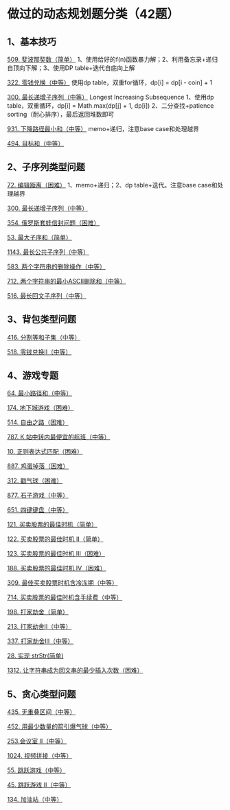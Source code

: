 # 做过的动态规划题分类（42题）

## 1、基本技巧

[509. 斐波那契数（简单）](https://leetcode-cn.com/problems/fibonacci-number) 1、使用给好的f(n)函数暴力解；2、利用备忘录+递归自顶向下解；3、使用DP table+迭代自底向上解

[322. 零钱兑换（中等）](https://leetcode-cn.com/problems/coin-change) 使用dp table，双重for循环，dp[i] = dp[i - coin] + 1

[300. 最长递增子序列（中等）](https://leetcode-cn.com/problems/longest-increasing-subsequence) Longest Increasing Subsequence 1、使用dp table，双重循环，dp[i] = Math.max(dp[j] + 1, dp[i]) 2、二分查找+patience sorting（耐心排序），最后返回堆数即可

[931. 下降路径最小和（中等）](https://leetcode-cn.com/problems/minimum-falling-path-sum/) memo+递归，注意base case和处理越界

[494. 目标和（中等）](https://leetcode-cn.com/problems/target-sum)

## 2、子序列类型问题

[72. 编辑距离（困难）](https://leetcode-cn.com/problems/edit-distance) 1、memo+递归；2、dp table+迭代。注意base case和处理越界

[300. 最长递增子序列（中等）](https://leetcode-cn.com/problems/longest-increasing-subsequence)

[354. 俄罗斯套娃信封问题（困难）](https://leetcode-cn.com/problems/russian-doll-envelopes)

[53. 最大子序和（简单）](https://leetcode-cn.com/problems/maximum-subarray/)

[1143. 最长公共子序列（中等）](https://leetcode-cn.com/problems/longest-common-subsequence)

[583. 两个字符串的删除操作（中等）](https://leetcode-cn.com/problems/delete-operation-for-two-strings/)

[712. 两个字符串的最小ASCII删除和（中等）](https://leetcode-cn.com/problems/minimum-ascii-delete-sum-for-two-strings)

[516. 最长回文子序列（中等）](https://leetcode-cn.com/problems/longest-palindromic-subsequence)

## 3、背包类型问题

[416. 分割等和子集（中等）](https://leetcode-cn.com/problems/partition-equal-subset-sum)

[518. 零钱兑换II（中等）](https://leetcode-cn.com/problems/coin-change-2)

## 4、游戏专题

[64. 最小路径和（中等）](https://leetcode-cn.com/problems/minimum-path-sum)

[174. 地下城游戏（困难）](https://leetcode-cn.com/problems/dungeon-game)

[514. 自由之路（困难）](https://leetcode-cn.com/problems/freedom-trail/)

[787. K 站中转内最便宜的航班（中等）](https://leetcode-cn.com/problems/cheapest-flights-within-k-stops/)

[10. 正则表达式匹配（困难）](https://leetcode-cn.com/problems/regular-expression-matching/)

[887. 鸡蛋掉落（困难）](https://leetcode-cn.com/problems/super-egg-drop/)

[312. 戳气球（困难）](https://leetcode-cn.com/problems/burst-balloons)

[877. 石子游戏（中等）](https://leetcode-cn.com/problems/stone-game)

[651. 四键键盘（中等）](https://leetcode-cn.com/problems/4-keys-keyboard)

[121. 买卖股票的最佳时机（简单）](https://leetcode-cn.com/problems/best-time-to-buy-and-sell-stock/)

[122. 买卖股票的最佳时机 II（简单）](https://leetcode-cn.com/problems/best-time-to-buy-and-sell-stock-ii/)

[123. 买卖股票的最佳时机 III（困难）](https://leetcode-cn.com/problems/best-time-to-buy-and-sell-stock-iii/)

[188. 买卖股票的最佳时机 IV（困难）](https://leetcode-cn.com/problems/best-time-to-buy-and-sell-stock-iv/)

[309. 最佳买卖股票时机含冷冻期（中等）](https://leetcode-cn.com/problems/best-time-to-buy-and-sell-stock-with-cooldown/)

[714. 买卖股票的最佳时机含手续费（中等）](https://leetcode-cn.com/problems/best-time-to-buy-and-sell-stock-with-transaction-fee/)

[198. 打家劫舍（简单）](https://leetcode-cn.com/problems/house-robber)

[213. 打家劫舍II（中等）](https://leetcode-cn.com/problems/house-robber-ii)

[337. 打家劫舍III（中等）](https://leetcode-cn.com/problems/house-robber-iii)

[28. 实现 strStr(简单)](https://leetcode-cn.com/problems/implement-strstr)

[1312. 让字符串成为回文串的最少插入次数（困难）](https://leetcode-cn.com/problems/minimum-insertion-steps-to-make-a-string-palindrome)

## 5、贪心类型问题

[435. 无重叠区间（中等）](https://leetcode-cn.com/problems/non-overlapping-intervals/)

[452. 用最少数量的箭引爆气球（中等）](https://leetcode-cn.com/problems/minimum-number-of-arrows-to-burst-balloons)

[253.会议室 II（中等）](https://leetcode.com/problems/meeting-rooms-ii/)

[1024. 视频拼接（中等）](https://leetcode-cn.com/problems/video-stitching)

[55. 跳跃游戏（中等）](https://leetcode-cn.com/problems/jump-game)

[45. 跳跃游戏 II（中等）](https://leetcode-cn.com/problems/jump-game-ii)

[134. 加油站（中等）](https://leetcode-cn.com/problems/gas-station/)